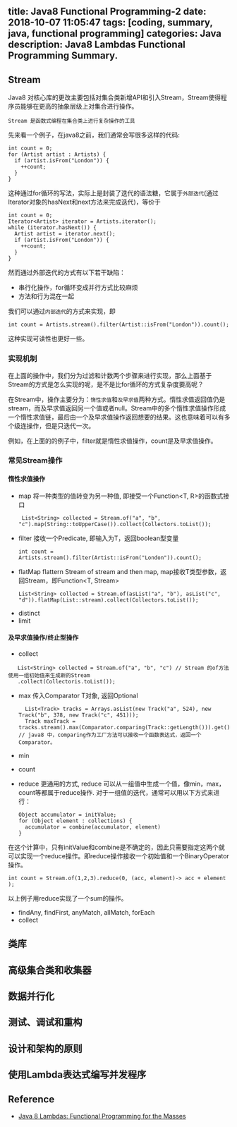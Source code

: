 title: Java8 Functional Programming-2
date: 2018-10-07 11:05:47
tags: [coding, summary, java, functional programming]
categories:  Java 
description: Java8 Lambdas Functional Programming Summary.
---

## Stream

Java8 对核心库的更改主要包括对集合类新增API和引入Stream，Stream使得程序员能够在更高的抽象层级上对集合进行操作。

`Stream 是函数式编程在集合类上进行复杂操作的工具`

先来看一个例子，在java8之前，我们通常会写很多这样的代码:

```
int count = 0;
for (Artist artist : Artists) {
  if (artist.isFrom("London")) {
    ++count;
  }
}
```

这种通过for循环的写法，实际上是封装了迭代的语法糖，它属于`外部迭代`(通过Iterator对象的hasNext和next方法来完成迭代)，等价于

```
int count = 0;
Iterator<Artist> iterator = Artists.iterator();
while (iterator.hasNext()) {
  Artist artist = iterator.next();
  if (artist.isFrom("London")) {
    ++count;
  }
}
```

然而通过外部迭代的方式有以下若干缺陷：

- 串行化操作，for循环变成并行方式比较麻烦
- 方法和行为混在一起

我们可以通过`内部迭代`的方式来实现，即

```
int count = Artists.stream().filter(Artist::isFrom("London")).count();

```

这种实现可读性也更好一些。

### 实现机制

在上面的操作中，我们分为过滤和计数两个步骤来进行实现，那么上面基于Stream的方式是怎么实现的呢，是不是比for循环的方式复杂度要高呢？

在Stream中，操作主要分为：`惰性求值`和`及早求值`两种方式。惰性求值返回值仍是stream，而及早求值返回另一个值或者null。Stream中的多个惰性求值操作形成一个惰性求值链，最后由一个及早求值操作返回想要的结果。这也意味着可以有多个级连操作，但是只迭代一次。

例如，在上面的的例子中，filter就是惰性求值操作，count是及早求值操作。

### 常见Stream操作


#### 惰性求值操作

- map 将一种类型的值转变为另一种值, 即接受一个Function<T, R>的函数式接口
    ```
     List<String> collected = Stream.of("a", "b", "c").map(String::toUpperCase()).collect(Collectors.toList());   
    ```
- filter 接收一个Predicate<T>, 即输入为T，返回boolean型变量
    ``` 
    int count = Artists.stream().filter(Artist::isFrom("London")).count();
    ```
- flatMap flattern Stream of stream and then map, map接收T类型参数，返回Stream，即Function<T, Stream>
    ```
    List<String> collected = Stream.of(asList("a", "b"), asList("c", "d")).flatMap(List::stream).collect(Collectors.toList());
    ```
- distinct 
- limit

#### 及早求值操作/终止型操作

- collect 

 ```
    List<String> collected = Stream.of("a", "b", "c") // Stream 的of方法使用一组初始值来生成新的Stream
    .collect(Collectoris.toList());
 ```
- max 传入Comparator T对象, 返回Optional<T>
    ```
      List<Track> tracks = Arrays.asList(new Track("a", 524), new Track("b", 378, new Track("c", 451)));
      Track maxTrack = tracks.stream().max(Comparator.comparing(Track::getLength())).get(); // java8 中，comparing作为工厂方法可以接收一个函数表达式，返回一个Comparator。
    ```
- min
- count
- reduce 更通用的方式, reduce 可以从一组值中生成一个值，像min，max，count等都属于reduce操作. 对于一组值的迭代，通常可以用以下方式来进行：
    
    ```
    Object accumulator = initValue;
    for (Object element : collections) {
      accumulator = combine(accumulator, element)
    }
    ```
在这个计算中，只有initValue和combine是不确定的，因此只需要指定这两个就可以实现一个reduce操作。即reduce操作接收一个初始值和一个BinaryOperator操作。

```
int count = Stream.of(1,2,3).reduce(0, (acc, element)-> acc + element );
```
以上例子用reduce实现了一个sum的操作。

- findAny, findFirst, anyMatch, allMatch, forEach
- collect

## 类库

## 高级集合类和收集器

## 数据并行化

## 测试、调试和重构

## 设计和架构的原则

## 使用Lambda表达式编写并发程序

## Reference
- [Java 8 Lambdas: Functional Programming for the Masses](https://www.amazon.com/Java-Lambdas-Functional-Programming-Masses/dp/1449370772)
